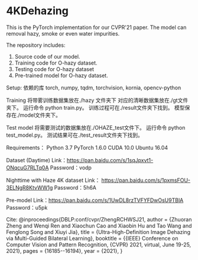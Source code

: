 # 4KDehazing
This is the PyTorch implementation for our CVPR'21 paper. 
The model can removal hazy, smoke or even water impurities.


The repository includes:
1. Source code of our model.
2. Training code for O-hazy dataset.
3. Testing code for O-hazy dataset
4. Pre-trained model for O-hazy dataset.

Setup:
依赖的库
torch, numpy, tqdm, torchvision, kornia, opencv-python


Training
将带雾训练数据集放在./hazy 文件夹下 对应的清晰数据集放在./gt文件夹下。
运行命令 python train.py。 
训练过程可在./result文件夹下找到。
模型保存在./model文件夹下。

Test model
将需要测试的数据集放在./OHAZE_test文件下。
运行命令 python test_model.py。
测试结果可在./test_result文件夹下找到。

Requirements：
Python 3.7
PyTorch 1.6.0
CUDA 10.0
Ubuntu 16.04


Dataset (Daytime)
Link：https://pan.baidu.com/s/1sqJpxvt1-ONqcuG7RLTq0A
Password：vodp

Nighttime with Haze 4K dataset
Link： https://pan.baidu.com/s/1pxmsFOU-3ELNgR8KtvWW1g
Password：5h6A

Pre-model
Link：https://pan.baidu.com/s/1UwDL8rzTVFYFDwOsU9TBlA 
Password：u5pk 

Cite:
@inproceedings{DBLP:conf/cvpr/ZhengRCHWSJ21,
  author    = {Zhuoran Zheng and
               Wenqi Ren and
               Xiaochun Cao and
               Xiaobin Hu and
               Tao Wang and
               Fenglong Song and
               Xiuyi Jia},
  title     = {Ultra-High-Definition Image Dehazing via Multi-Guided Bilateral Learning},
  booktitle = {{IEEE} Conference on Computer Vision and Pattern Recognition, {CVPR}
               2021, virtual, June 19-25, 2021},
  pages     = {16185--16194},
  year      = {2021},
}




